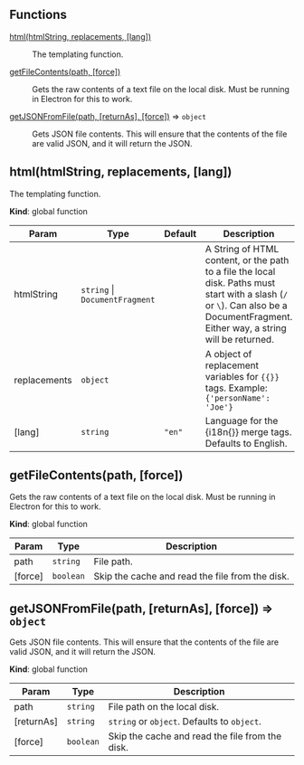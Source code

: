 ## Functions

<dl>
<dt><a href="#html">html(htmlString, replacements, [lang])</a></dt>
<dd><p>The templating function.</p>
</dd>
<dt><a href="#getFileContents">getFileContents(path, [force])</a></dt>
<dd><p>Gets the raw contents of a text file on the local disk. Must be running in
Electron for this to work.</p>
</dd>
<dt><a href="#getJSONFromFile">getJSONFromFile(path, [returnAs], [force])</a> ⇒ <code>object</code></dt>
<dd><p>Gets JSON file contents. This will ensure that the contents of the file are
valid JSON, and it will return the JSON.</p>
</dd>
</dl>

<a name="html"></a>

## html(htmlString, replacements, [lang])
The templating function.

**Kind**: global function  

| Param | Type | Default | Description |
| --- | --- | --- | --- |
| htmlString | <code>string</code> \| <code>DocumentFragment</code> |  | A String of HTML content, or the path to a file the local disk. Paths must start with a slash (`/` or `\`). Can also be a DocumentFragment. Either way, a string will be returned. |
| replacements | <code>object</code> |  | A object of replacement variables for `{{}}` tags. Example: `{'personName': 'Joe'}` |
| [lang] | <code>string</code> | <code>&quot;en&quot;</code> | Language for the {i18n{}} merge tags. Defaults to English. |

<a name="getFileContents"></a>

## getFileContents(path, [force])
Gets the raw contents of a text file on the local disk. Must be running in
Electron for this to work.

**Kind**: global function  

| Param | Type | Description |
| --- | --- | --- |
| path | <code>string</code> | File path. |
| [force] | <code>boolean</code> | Skip the cache and read the file from the disk. |

<a name="getJSONFromFile"></a>

## getJSONFromFile(path, [returnAs], [force]) ⇒ <code>object</code>
Gets JSON file contents. This will ensure that the contents of the file are
valid JSON, and it will return the JSON.

**Kind**: global function  

| Param | Type | Description |
| --- | --- | --- |
| path | <code>string</code> | File path on the local disk. |
| [returnAs] | <code>string</code> | `string` or `object`. Defaults to `object`. |
| [force] | <code>boolean</code> | Skip the cache and read the file from the disk. |

